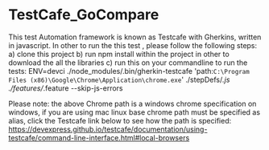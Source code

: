 # TestCafe_GoCompare

This test Automation framework is known as Testcafe with Gherkins, written in javascript.
In other to run the this test , please follow the following steps:
a) clone this project
b) run npm install within the project in other to download the all the libraries
c) run this on your commandline to run the tests: ENV=devci ./node_modules/.bin/gherkin-testcafe 'path:`C:\Program Files (x86)\Google\Chrome\Application\chrome.exe`' ./stepDefs/*.js ./features/*.feature --skip-js-errors

Please note: the above Chrome path is a windows chrome specification on windows, if you are using mac linux base
chrome path must be specified as alias, click the Testcafe link below to see how the path is specified:
https://devexpress.github.io/testcafe/documentation/using-testcafe/command-line-interface.html#local-browsers

